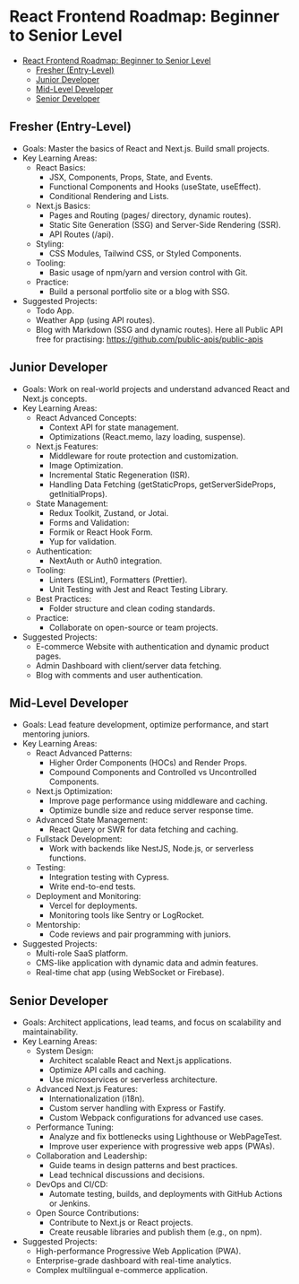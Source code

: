 # React Frontend Roadmap: Beginner to Senior Level

- [React Frontend Roadmap: Beginner to Senior Level](#react-frontend-roadmap-beginner-to-senior-level)
  - [Fresher (Entry-Level)](#fresher-entry-level)
  - [Junior Developer](#junior-developer)
  - [Mid-Level Developer](#mid-level-developer)
  - [Senior Developer](#senior-developer)

## Fresher (Entry-Level)

- Goals: Master the basics of React and Next.js. Build small projects.
- Key Learning Areas:
  - React Basics:
    - JSX, Components, Props, State, and Events.
    - Functional Components and Hooks (useState, useEffect).
    - Conditional Rendering and Lists.
  - Next.js Basics:
    - Pages and Routing (pages/ directory, dynamic routes).
    - Static Site Generation (SSG) and Server-Side Rendering (SSR).
    - API Routes (/api).
  - Styling:
    - CSS Modules, Tailwind CSS, or Styled Components.
  - Tooling:
    - Basic usage of npm/yarn and version control with Git.
  - Practice:
    - Build a personal portfolio site or a blog with SSG.
- Suggested Projects:
  - Todo App.
  - Weather App (using API routes).
  - Blog with Markdown (SSG and dynamic routes). Here all Public API free for practising: https://github.com/public-apis/public-apis

## Junior Developer

- Goals: Work on real-world projects and understand advanced React and Next.js concepts.
- Key Learning Areas:
  - React Advanced Concepts:
    - Context API for state management.
    - Optimizations (React.memo, lazy loading, suspense).
  - Next.js Features:
    - Middleware for route protection and customization.
    - Image Optimization.
    - Incremental Static Regeneration (ISR).
    - Handling Data Fetching (getStaticProps, getServerSideProps, getInitialProps).
  - State Management:
    - Redux Toolkit, Zustand, or Jotai.
    - Forms and Validation:
    - Formik or React Hook Form.
    - Yup for validation.
  - Authentication:
    - NextAuth or Auth0 integration.
  - Tooling:
    - Linters (ESLint), Formatters (Prettier).
    - Unit Testing with Jest and React Testing Library.
  - Best Practices:
    - Folder structure and clean coding standards.
  - Practice:
    - Collaborate on open-source or team projects.
- Suggested Projects:
  - E-commerce Website with authentication and dynamic product pages.
  - Admin Dashboard with client/server data fetching.
  - Blog with comments and user authentication.

## Mid-Level Developer

- Goals: Lead feature development, optimize performance, and start mentoring juniors.
- Key Learning Areas:
  - React Advanced Patterns:
    - Higher Order Components (HOCs) and Render Props.
    - Compound Components and Controlled vs Uncontrolled Components.
  - Next.js Optimization:
    - Improve page performance using middleware and caching.
    - Optimize bundle size and reduce server response time.
  - Advanced State Management:
    - React Query or SWR for data fetching and caching.
  - Fullstack Development:
    - Work with backends like NestJS, Node.js, or serverless functions.
  - Testing:
    - Integration testing with Cypress.
    - Write end-to-end tests.
  - Deployment and Monitoring:
    - Vercel for deployments.
    - Monitoring tools like Sentry or LogRocket.
  - Mentorship:
    - Code reviews and pair programming with juniors.
- Suggested Projects:
  - Multi-role SaaS platform.
  - CMS-like application with dynamic data and admin features.
  - Real-time chat app (using WebSocket or Firebase).

## Senior Developer

- Goals: Architect applications, lead teams, and focus on scalability and maintainability.
- Key Learning Areas:
  - System Design:
    - Architect scalable React and Next.js applications.
    - Optimize API calls and caching.
    - Use microservices or serverless architecture.
  - Advanced Next.js Features:
    - Internationalization (i18n).
    - Custom server handling with Express or Fastify.
    - Custom Webpack configurations for advanced use cases.
  - Performance Tuning:
    - Analyze and fix bottlenecks using Lighthouse or WebPageTest.
    - Improve user experience with progressive web apps (PWAs).
  - Collaboration and Leadership:
    - Guide teams in design patterns and best practices.
    - Lead technical discussions and decisions.
  - DevOps and CI/CD:
    - Automate testing, builds, and deployments with GitHub Actions or Jenkins.
  - Open Source Contributions:
    - Contribute to Next.js or React projects.
    - Create reusable libraries and publish them (e.g., on npm).
- Suggested Projects:
  - High-performance Progressive Web Application (PWA).
  - Enterprise-grade dashboard with real-time analytics.
  - Complex multilingual e-commerce application.
